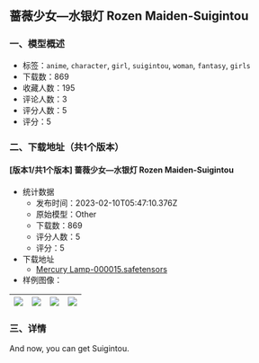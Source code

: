 ## 蔷薇少女—水银灯 Rozen Maiden-Suigintou
### 一、模型概述

- 标签：`anime`, `character`, `girl`, `suigintou`, `woman`, `fantasy`, `girls`
- 下载数：869
- 收藏人数：195
- 评论人数：3
- 评分人数：5
- 评分：5

### 二、下载地址（共1个版本）

#### [版本1/共1个版本] 蔷薇少女—水银灯 Rozen Maiden-Suigintou

- 统计数据
  - 发布时间：2023-02-10T05:47:10.376Z
  - 原始模型：Other
  - 下载数：869
  - 评分人数：5
  - 评分：5
- 下载地址
  - [Mercury Lamp-000015.safetensors](https://civitai.com/api/download/models/8391)
- 样例图像：

| <img src="https://image.civitai.com/xG1nkqKTMzGDvpLrqFT7WA/4cf2d40b-b086-41e8-96c6-e73cadef5500/width=450/79643.jpeg" /> | <img src="https://image.civitai.com/xG1nkqKTMzGDvpLrqFT7WA/1cd36ddf-b7a6-4e88-2ec5-a7f707e73e00/width=450/79622.jpeg" /> | <img src="https://image.civitai.com/xG1nkqKTMzGDvpLrqFT7WA/ce2df7c7-8b9b-411e-3bcd-1eff6ef57100/width=450/79623.jpeg" /> | <img src="https://image.civitai.com/xG1nkqKTMzGDvpLrqFT7WA/bdd15f33-9c44-42a5-6efa-2cb88a82c200/width=450/79621.jpeg" /> |
| ---- | ---- | ---- | ---- |


### 三、详情
<p>And now, you can get Suigintou.</p>